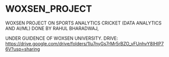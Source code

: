 # WOXSEN_PROJECT
WOXSEN PROJECT ON SPORTS ANALYTICS CRICKET (DATA ANALYTICS AND AI/ML)
DONE BY RAHUL BHARADWAJ, 

UNDER GUIDENCE OF WOXSEN UNIVERSITY.
DRIVE:
https://drive.google.com/drive/folders/1Iu7nyGs7rMr5rBZO_vFUnhvY8IHlP76V?usp=sharing
